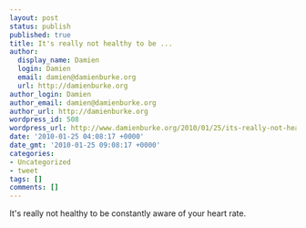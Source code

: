 ```yaml
---
layout: post
status: publish
published: true
title: It's really not healthy to be ...
author:
  display_name: Damien
  login: Damien
  email: damien@damienburke.org
  url: http://damienburke.org
author_login: Damien
author_email: damien@damienburke.org
author_url: http://damienburke.org
wordpress_id: 508
wordpress_url: http://www.damienburke.org/2010/01/25/its-really-not-healthy-to-be/
date: '2010-01-25 04:08:17 +0000'
date_gmt: '2010-01-25 09:08:17 +0000'
categories:
- Uncategorized
- tweet
tags: []
comments: []
---
```

<p>It's really not healthy to be constantly aware of your heart rate.</p>

